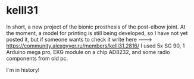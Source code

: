 # kelll31
In short, a new project of the bionic prosthesis of the post-elbow joint. At the moment, a model for printing is still being developed, so I have not yet posted it, but if someone wants to check it write here ---> https://community.alexgyver.ru/members/kelll31.2816/
I used 5x SG 90, 1 Arduino mega pro, EKG module on a chip AD8232, and some radio components from old pc.

I`m in history!
